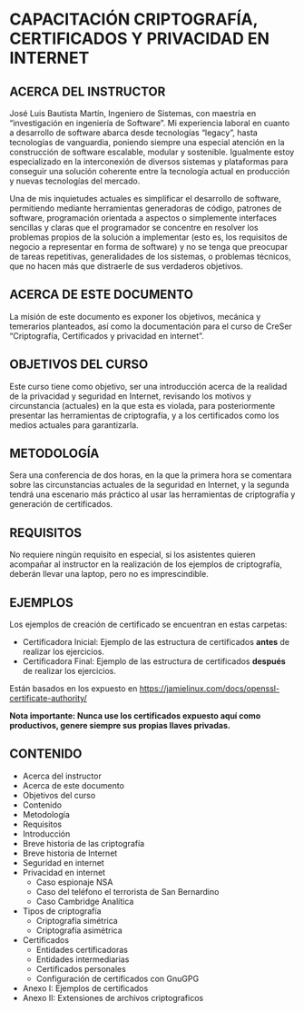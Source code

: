 # CAPACITACIÓN CRIPTOGRAFÍA, CERTIFICADOS Y PRIVACIDAD EN INTERNET

## ACERCA DEL INSTRUCTOR

José Luis Bautista Martín, Ingeniero de Sistemas, con maestría en “investigación en ingeniería de Software”.
Mi experiencia laboral en cuanto a desarrollo de software abarca desde tecnologías “legacy”, hasta tecnologías de vanguardia, poniendo siempre una especial atención en la construcción de software escalable, modular y sostenible.
Igualmente estoy especializado en la interconexión de diversos sistemas y plataformas para conseguir una solución coherente entre la tecnología actual en producción y nuevas tecnologías del mercado.

Una de mis inquietudes actuales es simplificar el desarrollo de software, permitiendo mediante herramientas generadoras de código, patrones de software, programación orientada a aspectos o simplemente interfaces sencillas y claras que el programador se concentre en resolver los problemas propios de la solución a implementar (esto es, los requisitos de negocio a representar en forma de software) y no se tenga que preocupar de tareas repetitivas, generalidades de los sistemas, o problemas técnicos, que no hacen más que distraerle de sus verdaderos objetivos.

## ACERCA DE ESTE DOCUMENTO

La misión de este documento es exponer los objetivos, mecánica y temerarios planteados, así como la documentación para el curso de CreSer “Criptografía, Certificados y privacidad en internet”.

## OBJETIVOS DEL CURSO

Este curso tiene como objetivo, ser una introducción acerca de la realidad de la privacidad y seguridad en Internet, revisando los motivos y circunstancia (actuales) en la que esta es violada, para posteriormente presentar las herramientas de criptografía, y a los certificados como los medios actuales para garantizarla.

## METODOLOGÍA

Sera una conferencia de dos horas, en la que la primera hora se comentara sobre las circunstancias actuales de la seguridad en Internet, y la segunda tendrá una escenario más práctico al usar las herramientas de criptografía y generación de certificados.

## REQUISITOS

No requiere ningún requisito en especial, si los asistentes quieren acompañar al instructor en la realización de los ejemplos de criptografía, deberán llevar una laptop, pero no es imprescindible.

## EJEMPLOS

Los ejemplos de creación de certificado se encuentran en estas carpetas:

* Certificadora Inicial: Ejemplo de las estructura de certificados **antes** de realizar los ejercicios.
* Certificadora Final: Ejemplo de las estructura de certificados **después** de realizar los ejercicios.

Están basados en los expuesto en https://jamielinux.com/docs/openssl-certificate-authority/

**Nota importante: Nunca use los certificados expuesto aquí como productivos, genere siempre sus propias llaves privadas.**


## CONTENIDO

* Acerca del instructor
* Acerca de este documento
* Objetivos del curso
* Contenido
* Metodología
* Requisitos
* Introducción
* Breve historia de las criptografía
* Breve historia de Internet
* Seguridad en internet
* Privacidad en internet
	* Caso espionaje NSA
	* Caso del teléfono el terrorista de San Bernardino
	* Caso Cambridge Analítica
* Tipos de criptografía
	* Criptografía simétrica
	* Criptografía asimétrica
* Certificados
	* Entidades certificadoras
	* Entidades intermediarias
	* Certificados personales
	* Configuración de certificados con GnuGPG
* Anexo I: Ejemplos de certificados
* Anexo II: Extensiones de archivos criptograficos
